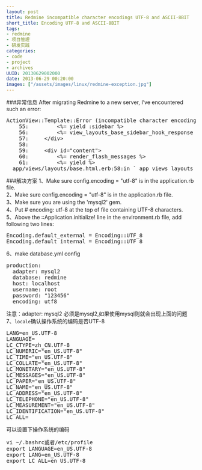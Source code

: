 ```yaml
---
layout: post
title: Redmine incompatible character encodings UTF-8 and ASCII-8BIT
short_title: Encoding UTF-8 and ASCII-8BIT
tags: 
- redmine
- 项目管理
- 研发实践
categories:
- code
- project
- archives
UUID: 20130629002000
date: 2013-06-29 00:20:00
images: ["/assets/images/linux/redmine-exception.jpg"]
---
```


###异常信息
After migrating Redmine to a new server, I’ve encountered such an error:
<pre id="ruby">
ActionView::Template::Error (incompatible character encodings: ASCII-8BIT and UTF-8):
    55:         &lt;%= yield :sidebar %&gt;
    56:         &lt;%= view_layouts_base_sidebar_hook_response %&gt;
    57:     &lt;/div&gt;
    58: 
    59:     &lt;div id="content"&gt;
    60:         &lt;%= render_flash_messages %&gt;
    61:         &lt;%= yield %&gt;
  app/views/layouts/base.html.erb:58:in `_app_views_layouts_base_html_erb__1607427593261861101_37006840
</pre>

###解决方案
1、Make sure config.encoding = "utf-8" is in the application.rb file.<br>
2、Make sure config.encoding = "utf-8" is in the application.rb file.<br>
3、Make sure you are using the 'mysql2' gem.<br>
4、Put # encoding: utf-8 at the top of file containing UTF-8 characters.<br>
5、Above the <App Name>::Application.initialize! line in the environment.rb file, add following two lines:
<pre id="bash">
Encoding.default_external = Encoding::UTF_8
Encoding.default_internal = Encoding::UTF_8
</pre>
6、make database.yml config 
<pre id="bash">
production:
  adapter: mysql2
  database: redmine
  host: localhost
  username: root
  password: "123456"
  encoding: utf8
</pre>
注意：adapter: mysql2 必须是mysql2,如果使用mysql则就会出现上面的问题<br>
7、<code>locale</code>确认操作系统的编码是否UTF-8
<pre id="bash">
LANG=en_US.UTF-8
LANGUAGE=
LC_CTYPE=zh_CN.UTF-8
LC_NUMERIC="en_US.UTF-8"
LC_TIME="en_US.UTF-8"
LC_COLLATE="en_US.UTF-8"
LC_MONETARY="en_US.UTF-8"
LC_MESSAGES="en_US.UTF-8"
LC_PAPER="en_US.UTF-8"
LC_NAME="en_US.UTF-8"
LC_ADDRESS="en_US.UTF-8"
LC_TELEPHONE="en_US.UTF-8"
LC_MEASUREMENT="en_US.UTF-8"
LC_IDENTIFICATION="en_US.UTF-8"
LC_ALL=
</pre>
可以设置下操作系统的编码
<pre id="bash">
vi ~/.bashrc或者/etc/profile
export LANGUAGE=en_US.UTF-8
export LANG=en_US.UTF-8
export LC_ALL=en_US.UTF-8
</pre>

